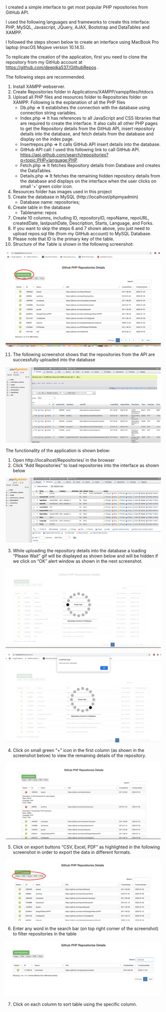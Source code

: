 
I created a simple interface to get most popular PHP repositories from GitHub API.

I used the following languages and frameworks to create this interface:
PHP, MySQL, Javascript, JQuery, AJAX, Bootstrap and DataTables and XAMPP.

I followed the steps shown below to create an interface using MacBook Pro laptop (macOS Mojave version 10.14.5). 

To replicate the creation of the application, first you need to clone the repository from my GitHub account at https://github.com/deepika537/GithubRepos . 

The following steps are recommended.

1.	Install XAMPP webserver.
2.	Create Repositories folder in Applications/XAMPP/xamppfiles/htdocs
3.	Upload all PHP files and resources folder to Repositories folder on XAMPP. Following is the explanation of all the PHP files
    * Db.php => It establishes the connection with the database using connection string variables.
    * Index.php => It has references to all JavaScript and CSS libraries that are required to create the interface. It also calls all other PHP pages to get the Repository details from the GitHub API, insert repository details into the database, and fetch details from the database and display on the index page.
    * Insertrepos.php => It calls GitHub API insert details into the database.
    * GitHub API call: I used this following link to call GitHub API. https://api.github.com/search/repositories?q=topic:PHP+language:PHP
    * Fetch.php => It fetches Repository details from Database and creates the DataTables.
    * Details.php => It fetches the remaining hidden repository details from the database and displays on the interface when the user clicks on small ‘+’ green color icon.
4.	Resources folder has images used in this project
5.	Create the database in MySQL (http://localhost/phpmyadmin)
    * Database name: repositories;
6.	Create table in the database
    * Tablename: repos
7.	Create 10 columns, including ID, repositoryID, repoName, repoURL, createdDate, 
lastpushDate, Description, Starts, Language, and Forks. 
8.	If you want to skip the steps 6 and 7 shown above, you just need to upload repos.sql file (from my GitHub account) to MySQL Database.
9.	Please note that ID is the primary key of the table.
10.	Structure of the Table is shown in the following screenshot:

![ScreenShot1](/Images/ScreenShot1.jpg?raw=true "Optional Title")
 
11.	The following screenshot shows that the repositories from the API are successfully uploaded into the database 

![ScreenShot2](/Images/ScreenShot2.jpg?raw=true "Optional Title") 


The functionality of the application is shown below:

1.	Open http://localhost/Repositories/ in the browser
2.	Click “Add Repositories” to load repositories into the interface as shown below

![ScreenShot3](/Images/ScreenShot3.jpg?raw=true "Optional Title")
 

3.	While uploading the repository details into the database a loading “Please Wait” gif will be displayed as shown below and will be hidden if we click on “OK” alert window as shown in the next screenshot.
 
![ScreenShot4](/Images/ScreenShot4.jpg?raw=true "Optional Title")
 
![ScreenShot5](/Images/ScreenShot5.jpg?raw=true "Optional Title")

4.	Click on small green “+” icon in the first column (as shown in the screenshot below) to view the remaining details of the repository.

![ScreenShot6](/Images/ScreenShot6.jpg?raw=true "Optional Title") 

5.	Click on export buttons “CSV, Excel, PDF” as highlighted in the following screenshot in order to export the data in different formats.

![ScreenShot7](/Images/ScreenShot7.jpg?raw=true "Optional Title") 

6.	Enter any word in the search bar (on top right corner of the screenshot) to filter repositories in the table

![ScreenShot8](/Images/ScreenShot8.jpg?raw=true "Optional Title")
 
7.	Click on each column to sort table using the specific column.

